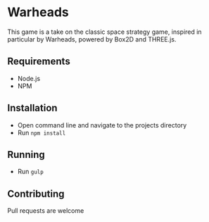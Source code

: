 # Warheads

This game is a take on the classic space strategy game, inspired in particular by Warheads, powered by Box2D and THREE.js.

## Requirements

- Node.js
- NPM

## Installation

- Open command line and navigate to the projects directory
- Run `npm install`

## Running

- Run `gulp`

## Contributing

Pull requests are welcome